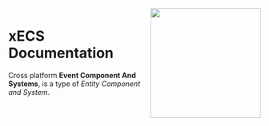 <img src="https://i.imgur.com/TyjrCTS.jpg" align="right" width="220px" />

# xECS Documentation

Cross platform **Event Component And Systems**, is a type of *Entity Component and System*.



